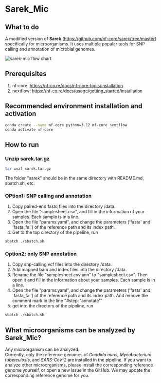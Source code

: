 # Sarek_Mic
## What to do
A modified version of **Sarek** (https://github.com/nf-core/sarek/tree/master) specifically for microorganisms. It uses multiple popular tools for SNP calling and annotation of microbial genomes.


![sarek-mic flow chart](https://github.com/user-attachments/assets/490711ed-fd33-4178-abad-966383e55ab6)

## Prerequisites
1. nf-core:
   https://nf-co.re/docs/nf-core-tools/installation
2. nextflow:
   https://nf-co.re/docs/usage/getting_started/installation
## Recommended environment installation and activation
```bash
conda create --name nf-core python=3.12 nf-core nextflow
conda activate nf-core
```
## How to run
### Unzip sarek.tar.gz
```bash
tar xvzf sarek.tar.gz
```
The folder "sarek" should be in the same directory with README.md, sbatch.sh, etc.
### OPtion1: SNP calling and annotation
1. Copy paired-end fastq files into the directory /data. 
2. Open the file "samplesheet.csv", and fill in the information of your samples. Each sample is in a line.
3. Open the file "params.yaml", and change the parameters ('fasta' and 'fasta_fai') of the reference path and its index path. 
4. Get to the top directory of the pipeline, run 
```bash
sbatch ./sbatch.sh
```
### Option2: only SNP annotation 
1. Copy snp-calling vcf files into the directory /data.
2. Add mapped bam and index files into the directory /data.
3. Rename the file "samplesheet.csv.ann" to "samplesheet.csv". Then open it and fill in the information about your samples. Each sample is in a line.
4. Open the file "params.yaml", and change the parameters ('fasta' and 'fasta_fai') of the reference path and its index path. And remove the comment mark in the line "#step: 'annotate'" 
5. get into the directory of the pipeline, run 
```bash
sbatch ./sbatch.sh
```
## What microorganisms can be analyzed by Sarek_Mic?
Any microorganism can be analyzed.      
Currently, only the reference genomes of *Candida auris, Mycobacterium tuberculosis*, and *SARS-CoV-2* are installed in the pipeline. If you want to analyze other microorganisms, please install the corresponding reference genome yourself, or open a new issue in the GitHub. We may update the corresponding reference genome for you.

